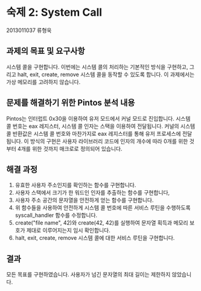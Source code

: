 숙제 2: System Call
==================
2013011037 류형욱

과제의 목표 및 요구사항
-------------------
시스템 콜을 구현합니다. 이번에는 시스템 콜의 처리하는 기본적인 방식을 구현하고, 그리고 halt, exit, create, remove 시스템 콜을 동작할 수 있도록 합니다. 이 과제에서는 가상 메모리를 고려하지 않습니다.


문제를 해결하기 위한 Pintos 분석 내용
--------------------------------
Pintos는 인터럽트 0x30을 이용하여 유저 모드에서 커널 모드로 진입합니다. 시스템 콜 번호는 eax 레지스터, 시스템 콜 인자는 스택을 이용하여 전달됩니다. 커널의 시스템 콜 반환값은 시스템 콜 번호와 마찬가지로 eax 레지스터를 통해 유저 프로세스에 전달됩니다. 이 방식의 구현은 사용자 라이브러리 코드에 인자의 개수에 따라 0개를 위한 것부터 4개를 위한 것까지 매크로로 정의되어 있습니다.


해결 과정
-------
1. 유효한 사용자 주소인지를 확인하는 함수를 구현합니다.
1. 사용자 스택에서 크기가 한 워드인 인자를 추출하는 함수를 구현합니다,
1. 사용자 주소 공간의 문자열을 안전하게 얻는 함수를 구현합니다.
1. 위 함수들을 사용하여 안전하게 시스템 콜 번호에 따른 서비스 루틴을 수행하도록 syscall_handler 함수를 수정합니다.
1. create("file name", 42)와 create(42, 42)를 실행하여 문자열 획득과 메모리 보호가 제대로 이루어지는지 임시 확인합니다.
1. halt, exit, create, remove 시스템 콜에 대한 서비스 루틴을 구현합니다.

결과
---
모든 목표를 구현하였습니다. 사용자가 넘긴 문자열의 최대 길이는 제한하지 않았습니다.